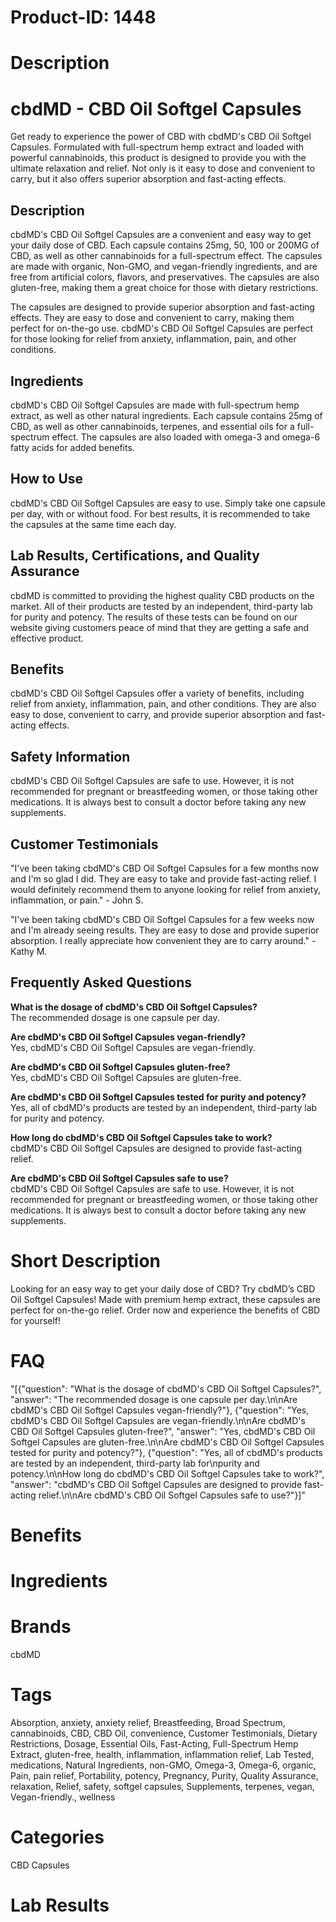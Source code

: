 # Product-ID: 1448

# Description

<div class="flex flex-grow flex-col gap-3">
<div class="flex flex-col items-start gap-4 whitespace-pre-wrap break-words">
<div class="markdown prose w-full break-words dark:prose-invert dark">
<h1>cbdMD - CBD Oil Softgel Capsules</h1>
<p>Get ready to experience the power of CBD with cbdMD's CBD Oil Softgel Capsules. Formulated with full-spectrum hemp extract and loaded with powerful cannabinoids, this product is designed to provide you with the ultimate relaxation and relief. Not only is it easy to dose and convenient to carry, but it also offers superior absorption and fast-acting effects.</p>
<h2>Description</h2>
<p>cbdMD's CBD Oil Softgel Capsules are a convenient and easy way to get your daily dose of CBD. Each capsule contains 25mg, 50, 100 or 200MG of CBD, as well as other cannabinoids for a full-spectrum effect. The capsules are made with organic, Non-GMO, and vegan-friendly ingredients, and are free from artificial colors, flavors, and preservatives. The capsules are also gluten-free, making them a great choice for those with dietary restrictions.</p>
<p>The capsules are designed to provide superior absorption and fast-acting effects. They are easy to dose and convenient to carry, making them perfect for on-the-go use. cbdMD's CBD Oil Softgel Capsules are perfect for those looking for relief from anxiety, inflammation, pain, and other conditions.</p>
<h2>Ingredients</h2>
<p>cbdMD's CBD Oil Softgel Capsules are made with full-spectrum hemp extract, as well as other natural ingredients. Each capsule contains 25mg of CBD, as well as other cannabinoids, terpenes, and essential oils for a full-spectrum effect. The capsules are also loaded with omega-3 and omega-6 fatty acids for added benefits.</p>
<h2>How to Use</h2>
<p>cbdMD's CBD Oil Softgel Capsules are easy to use. Simply take one capsule per day, with or without food. For best results, it is recommended to take the capsules at the same time each day.</p>
<h2>Lab Results, Certifications, and Quality Assurance</h2>
<p>cbdMD is committed to providing the highest quality CBD products on the market. All of their products are tested by an independent, third-party lab for purity and potency. The results of these tests can be found on our website giving customers peace of mind that they are getting a safe and effective product.</p>
<h2>Benefits</h2>
<p>cbdMD's CBD Oil Softgel Capsules offer a variety of benefits, including relief from anxiety, inflammation, pain, and other conditions. They are also easy to dose, convenient to carry, and provide superior absorption and fast-acting effects.</p>
<h2>Safety Information</h2>
<p>cbdMD's CBD Oil Softgel Capsules are safe to use. However, it is not recommended for pregnant or breastfeeding women, or those taking other medications. It is always best to consult a doctor before taking any new supplements.</p>
<h2>Customer Testimonials</h2>
<p>"I've been taking cbdMD's CBD Oil Softgel Capsules for a few months now and I'm so glad I did. They are easy to take and provide fast-acting relief. I would definitely recommend them to anyone looking for relief from anxiety, inflammation, or pain." - John S.</p>
<p>"I've been taking cbdMD's CBD Oil Softgel Capsules for a few weeks now and I'm already seeing results. They are easy to dose and provide superior absorption. I really appreciate how convenient they are to carry around." - Kathy M.</p>
<h2>Frequently Asked Questions</h2>
<p><strong>What is the dosage of cbdMD's CBD Oil Softgel Capsules?</strong><br />
The recommended dosage is one capsule per day.</p>
<p><strong>Are cbdMD's CBD Oil Softgel Capsules vegan-friendly?</strong><br />
Yes, cbdMD's CBD Oil Softgel Capsules are vegan-friendly.</p>
<p><strong>Are cbdMD's CBD Oil Softgel Capsules gluten-free?</strong><br />
Yes, cbdMD's CBD Oil Softgel Capsules are gluten-free.</p>
<p><strong>Are cbdMD's CBD Oil Softgel Capsules tested for purity and potency?</strong><br />
Yes, all of cbdMD's products are tested by an independent, third-party lab for purity and potency.</p>
<p><strong>How long do cbdMD's CBD Oil Softgel Capsules take to work?</strong><br />
cbdMD's CBD Oil Softgel Capsules are designed to provide fast-acting relief.</p>
<p><strong>Are cbdMD's CBD Oil Softgel Capsules safe to use?</strong><br />
cbdMD's CBD Oil Softgel Capsules are safe to use. However, it is not recommended for pregnant or breastfeeding women, or those taking other medications. It is always best to consult a doctor before taking any new supplements.</p>
</div>
</div>
</div>


# Short Description

<p>Looking for an easy way to get your daily dose of CBD? Try cbdMD&#8217;s CBD Oil Softgel Capsules! Made with premium hemp extract, these capsules are perfect for on-the-go relief. Order now and experience the benefits of CBD for yourself!</p>


# FAQ
"[{\"question\": \"What is the dosage of cbdMD's CBD Oil Softgel Capsules?\", \"answer\": \"The recommended dosage is one capsule per day.\\n\\nAre cbdMD's CBD Oil Softgel Capsules vegan-friendly?\"}, {\"question\": \"Yes, cbdMD's CBD Oil Softgel Capsules are vegan-friendly.\\n\\nAre cbdMD's CBD Oil Softgel Capsules gluten-free?\", \"answer\": \"Yes, cbdMD's CBD Oil Softgel Capsules are gluten-free.\\n\\nAre cbdMD's CBD Oil Softgel Capsules tested for purity and potency?\"}, {\"question\": \"Yes, all of cbdMD's products are tested by an independent, third-party lab for\\npurity and potency.\\n\\nHow long do cbdMD's CBD Oil Softgel Capsules take to work?\", \"answer\": \"cbdMD's CBD Oil Softgel Capsules are designed to provide fast-acting relief.\\n\\nAre cbdMD's CBD Oil Softgel Capsules safe to use?\"}]"

# Benefits



# Ingredients



# Brands

cbdMD

# Tags

Absorption, anxiety, anxiety relief, Breastfeeding, Broad Spectrum, cannabinoids, CBD, CBD Oil, convenience, Customer Testimonials, Dietary Restrictions, Dosage, Essential Oils, Fast-Acting, Full-Spectrum Hemp Extract, gluten-free, health, inflammation, inflammation relief, Lab Tested, medications, Natural Ingredients, non-GMO, Omega-3, Omega-6, organic, Pain, pain relief, Portability, potency, Pregnancy, Purity, Quality Assurance, relaxation, Relief, safety, softgel capsules, Supplements, terpenes, vegan, Vegan-friendly., wellness

# Categories

CBD Capsules

# Lab Results
